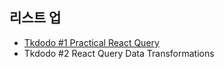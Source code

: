 ## 리스트 업

- [Tkdodo #1 Practical React Query](https://github.com/taeyoungs/Goals/blob/main/react-query/Tkdodo_%231_Practical_React_Query.md)
- Tkdodo #2 React Query Data Transformations
